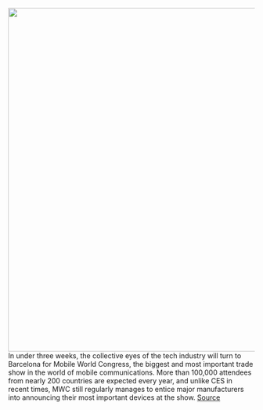 <img src='https://cdn.vox-cdn.com/thumbor/466anTagbF8HkvKMoxsJkJAu1-8=/0x0:2040x1360/1200x800/filters:focal(857x517:1183x843)/cdn.vox-cdn.com/uploads/chorus_image/image/66253644/vpavic_180225_2334_0048.0.jpg' width='700px' /><br/>
In under three weeks, the collective eyes of the tech industry will turn to Barcelona for Mobile World Congress, the biggest and most important trade show in the world of mobile communications. More than 100,000 attendees from nearly 200 countries are expected every year, and unlike CES in recent times, MWC still regularly manages to entice major manufacturers into announcing their most important devices at the show.
<a href='https://www.theverge.com/2020/2/5/21123846/mobile-world-congress-gsma-coronavirus-lg'> Source <a/>